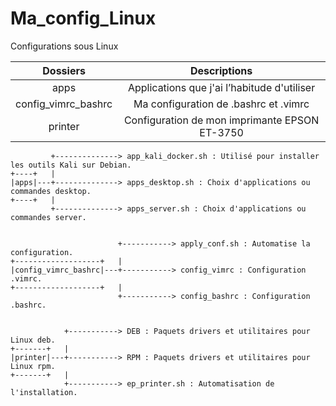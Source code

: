 # Ma_config_Linux
Configurations sous Linux

| Dossiers | Descriptions |
|:--:|:--:|
| apps | Applications que j'ai l’habitude d'utiliser|
| config_vimrc_bashrc | Ma configuration de .bashrc et .vimrc |
| printer | Configuration de mon imprimante EPSON ET-3750 |

```
         +--------------> app_kali_docker.sh : Utilisé pour installer les outils Kali sur Debian.
+----+   |
|apps|---+--------------> apps_desktop.sh : Choix d'applications ou commandes desktop.
+----+   |
         +--------------> apps_server.sh : Choix d'applications ou commandes server.


                        +-----------> apply_conf.sh : Automatise la configuration.
+-------------------+   |
|config_vimrc_bashrc|---+-----------> config_vimrc : Configuration .vimrc.
+-------------------+   |
                        +-----------> config_bashrc : Configuration .bashrc.

 
            +-----------> DEB : Paquets drivers et utilitaires pour Linux deb.
+-------+   |
|printer|---+-----------> RPM : Paquets drivers et utilitaires pour Linux rpm.
+-------+   |
            +-----------> ep_printer.sh : Automatisation de l'installation.

```

